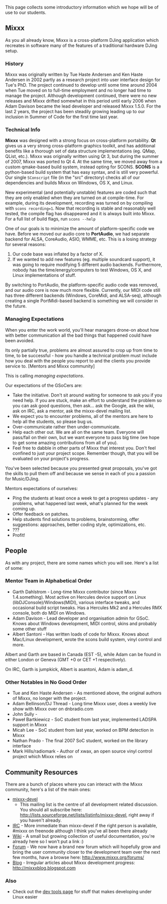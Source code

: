 This page collects some introductory information which we hope will be
of use to our students.

## Mixxx

As you all already know, Mixxx is a cross-platform DJing application
which recreates in software many of the features of a traditional
hardware DJing setup.

### History

Mixxx was originally written by Tue Haste Andersen and Ken Haste
Andersen in 2002 partly as a research project into user interface design
for Tue's PhD. The project continued to develop until some time around
2004 when Tue moved on to full-time employment and no longer had time to
manage the project. Although development continued, there were no new
releases and Mixxx drifted somewhat in this period until early 2006 when
Adam Davison became the lead developer and released Mixxx 1.5.0. For the
last 2 years, the project has been steadily growing leading up to our
inclusion in Summer of Code for the first time last year.

### Technical Info

**Mixxx** was designed with a strong focus on cross-platform
portability. **Qt** gives us a very strong cross-platform graphics
toolkit, and has additional benefits like a thorough set of data
structure implementations (eg. QMap, QList, etc.). Mixxx was originally
written using Qt 3, but during the summer of 2007, Mixxx was ported to
Qt 4. At the same time, we moved away from a custom qmake-based build
system, instead opting for SCONS. **SCONS** is a python-based build
system that has easy syntax, and is still very powerful. Our single
`SConscript` file (in the "src" directory) checks all of our
dependencies and builds Mixxx on Windows, OS X, and Linux.

New experimental (and potentially unstable) features are coded such that
they are only enabled when they are turned on at compile-time. For
example, during its development, recording was turned on by compiling
with `scons recording=1`. Now that recording is stable and reasonably
well tested, the compile flag has disappeared and it is always built
into Mixxx. For a full list of build flags, run `scons --help`

One of our goals is to minimize the amount of platform-specific code we
have. Before we moved our audio core to **PortAudio**, we had separate
backend for ALSA, CoreAudio, ASIO, WMME, etc. This is a losing strategy
for several reasons:

1.  Our code base was inflated by a factor of X.
2.  If we wanted to add new features (eg. multiple soundcard support),
    it was going to require modifying 5 different audio backends.
    Furthermore, nobody has the time/energy/computers to test Windows,
    OS X, and Linux implementations of stuff.

By switching to PortAudio, the platform-specific audio code was removed,
and our audio core is now much more flexible. Currently, our MIDI code
still has three different backends (Windows, CoreMidi, and ALSA-seq),
although creating a single PortMidi-based backend is something we will
consider in the future.

### Managing Expectations

When you enter the work world, you'll hear managers drone-on about how
with better communication all the bad things that happened could have
been avoided.

Its only partially true, problems are almost assured to crop up from
time to time, to be successful - how you handle a technical problem must
include how you deal with the people you report to and the clients you
provide service to. \[Mentors and Mixxx community\]

This is calling *managing expectations*.

Our expectations of the GSoCers are:

  - Take the initiative. Don't sit around waiting for someone to ask you
    if you need help. If you are stuck, make an effort to understand the
    problem so you can ask good questions, then ask... ask the Google,
    ask the wiki, ask on IRC, ask a mentor, ask the mixxx-devel mailing
    list. 
  - We expect you to encounter problems, all of the mentors are here to
    help all the students, so please bug us.
  - Over-communicate rather then under-communicate.
  - Help each other out. We are all on the same team. Everyone will
    pass/fail on their own, but we want everyone to pass big time (we
    hope to get some amazing contributions from all of you).
  - Feel free to dabble in other parts of Mixxx that interest you. Don't
    feel confined to just your project scope. Remember though, that you
    will be evaluated on your project's progress.

You've been selected because you presented great proposals, you've got
the skills to pull them off and because we sense in each of you a
passion for Music/DJing.

Mentors expectations of ourselves:

  - Ping the students at least once a week to get a progress updates -
    any problems, what happened last week, what's planned for the week
    coming up. 
  - Offer feedback on patches. 
  - Help students find solutions to problems, brainstorming, offer
    suggestions: approaches, better coding style, optimizations, etc.
  - ???
  - Profit\!

## People

As with any project, there are some names which you will see. Here's a
list of some:

### Mentor Team in Alphabetical Order

  - Garth Dahlstrom - Long-time Mixxx contributor (since Mixxx
    1.4.something). Most active on Hercules device support on Linux
    (libDJConsole)/Windows(MIDI), various interface tweaks, and
    occasional build script tweaks. Has a Hercules Mk2 and a Hercules
    RMX console, both do MIDI on Windows.
  - Adam Davison - Lead developer and organisation admin for GSoC. Knows
    about Windows development, MIDI control, skins and probably some
    other stuff
  - Albert Santoni - Has written loads of code for Mixxx. Knows about
    Mac/Linux development, wrote the scons build system, vinyl control
    and more.

Albert and Garth are based in Canada (EST -5), while Adam can be found
in either London or Geneva (GMT +0 or CET +1 respectively).

On IRC, Garth is jumpkick, Albert is asantoni, Adam is adam\_d.

### Other Notables in No Good Order

  - Tue and Ken Haste Andersen - As mentioned above, the original
    authors of Mixxx, no longer with the project.
  - Adam Bellinson/DJ Thread - Long time Mixxx user, does a weekly live
    show with Mixxx over on dnbradio.com
  - John Sully - 
  - Paweł Bartkiewicz - SoC student from last year, implemented LADSPA
    support in Mixxx
  - Micah Lee - SoC student from last year, worked on BPM detection in
    Mixxx
  - Nathan Prado - The final 2007 SoC student, worked on the library
    interface
  - Mark Hills/radiomark - Author of xwax, an open source vinyl control
    project which Mixxx relies on

## Community Resources

There are a bunch of places where you can interact with the Mixxx
community, here's a list of the main ones:

  - [mixxx-devel](http://lists.sourceforge.net/lists/listinfo/mixxx-devel)
    - This mailing list is the centre of all development related
    discussion. You should all subscribe here:
    <http://lists.sourceforge.net/lists/listinfo/mixxx-devel>, right
    away if you haven't already.
  - [IRC](irc://irc.freenode.net/#mixxx) - More immediate than
    mixxx-devel if the right person is available, \#mixxx on freenode
    although I think you've all been there already
  - [Wiki](http://mixxx.org/wiki/) - A small but growing collection of
    useful documentation, you're already here so I won't put a link :)
  - [Forum](http://www.mixxx.org/forums/) - We now have a brand new
    forum which will hopefully grow and bring the user community closer
    to the development team over the next few months, have a browse
    here: <http://www.mixxx.org/forums/>
  - [Blog](http://mixxxblog.blogspot.com) - Irregular articles about
    Mixxx development progress: <http://mixxxblog.blogspot.com>

### Also

  - Check out the [dev tools page](developer_tools) for stuff that makes
    developing under Linux easier
